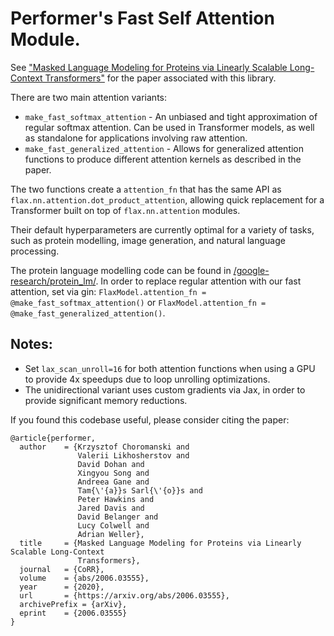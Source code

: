 # Performer's Fast Self Attention Module.

See ["Masked Language Modeling for Proteins via Linearly Scalable Long-Context Transformers"](https://arxiv.org/abs/2006.03555) for the paper associated with this library.

There are two main attention variants: 

* `make_fast_softmax_attention` - An unbiased and tight approximation of regular softmax attention. Can be used in Transformer models, as well as standalone for applications involving raw attention.
* `make_fast_generalized_attention` - Allows for generalized attention functions to produce different attention kernels as described in the paper.

The two functions create a `attention_fn` that has the same API as `flax.nn.attention.dot_product_attention`, allowing quick replacement for a Transformer built on top of `flax.nn.attention` modules.

Their default hyperparameters are currently optimal for a variety of tasks, such as protein modelling, image generation, and natural language processing.

The protein language modelling code can be found in [/google-research/protein_lm/](https://github.com/google-research/google-research/tree/master/protein_lm). In order to replace regular attention with our fast attention, set via gin: `FlaxModel.attention_fn = @make_fast_softmax_attention()` or `FlaxModel.attention_fn = @make_fast_generalized_attention()`.


## Notes:

* Set `lax_scan_unroll=16` for both attention functions when using a GPU to provide 4x speedups due to loop unrolling optimizations.
* The unidirectional variant uses custom gradients via Jax, in order to provide significant memory reductions.

If you found this codebase useful, please consider citing the paper:

```
@article{performer,
  author    = {Krzysztof Choromanski and
               Valerii Likhosherstov and
               David Dohan and
               Xingyou Song and
               Andreea Gane and
               Tam{\'{a}}s Sarl{\'{o}}s and
               Peter Hawkins and
               Jared Davis and
               David Belanger and
               Lucy Colwell and
               Adrian Weller},
  title     = {Masked Language Modeling for Proteins via Linearly Scalable Long-Context
               Transformers},
  journal   = {CoRR},
  volume    = {abs/2006.03555},
  year      = {2020},
  url       = {https://arxiv.org/abs/2006.03555},
  archivePrefix = {arXiv},
  eprint    = {2006.03555}
}
```


